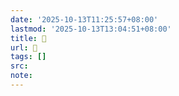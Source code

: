 ```yaml
---
date: '2025-10-13T11:25:57+08:00'
lastmod: '2025-10-13T13:04:51+08:00'
title: 󰋭
url: 󰋭
tags: []
src:
note:
---
```

